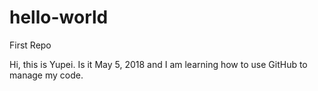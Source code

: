 # hello-world
First Repo

Hi, this is Yupei.
Is it May 5, 2018 and I am learning how to use GitHub to manage my code.

